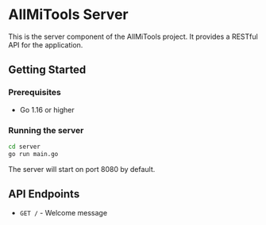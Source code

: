 # AllMiTools Server

This is the server component of the AllMiTools project. It provides a RESTful API for the application.

## Getting Started

### Prerequisites
- Go 1.16 or higher

### Running the server
```bash
cd server
go run main.go
```

The server will start on port 8080 by default.

## API Endpoints

- `GET /` - Welcome message

